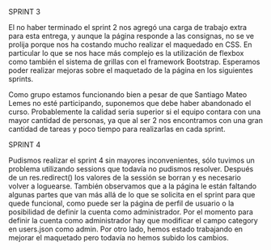 SPRINT 3

El no haber terminado el sprint 2 nos agregó una carga de trabajo extra para esta entrega, y aunque la página responde a las consignas, no se ve prolija porque nos ha costando mucho realizar el maquedado en CSS. En particular lo que se nos hace más complejo es la utilización de flexbox como también el sistema de grillas con el framework Bootstrap.
Esperamos poder realizar mejoras sobre el maquetado de la página en los siguientes sprints.

Como grupo estamos funcionando bien a pesar de que Santiago Mateo Lemes no esté participando, suponemos que debe haber abandonado el curso. Probablemente la calidad seria superior si el equipo contara con una mayor cantidad de personas, ya que al ser 2 nos encontramos con una gran cantidad de tareas y poco tiempo para realizarlas en cada sprint.

SPRINT 4

Pudismos realizar el sprint 4 sin mayores inconvenientes, sólo tuvimos un problema utilizando sessions que todavía no pudismos resolver. Después de un res.redirect() los valores de la sessión se borran y es necesario volver a loguearse.
También observamos que a la página le están faltando algunas partes que van más allá de lo que se solicita en el sprint para que quede funcional, como puede ser la página de perfil de usuario o la posibilidad de definir la cuenta como administrador. Por el momento para definir la cuenta como administrador hay que modificar el campo category en users.json como admin.
Por otro lado, hemos estado trabajando en mejorar el maquetado pero todavía no hemos subido los cambios.